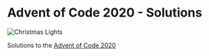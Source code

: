 # Advent of Code 2020 - Solutions

![Christmas Lights](https://www.needpix.com/photo/174828/christmas-bulb-string-lights-holidays-bulbs-decorate-free-vector-graphics-free-pictures "Christmas Lights")

Solutions to the [Advent of Code 2020](https://adventofcode.com/ "AoC")
